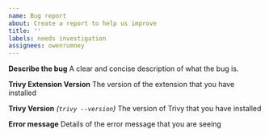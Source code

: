 ```yaml
---
name: Bug report
about: Create a report to help us improve
title: ''
labels: needs investigation
assignees: owenrumney
---
```


**Describe the bug**
A clear and concise description of what the bug is.

**Trivy Extension Version**
The version of the extension that you have installed

**Trivy Version** _(`trivy --version`)_
The version of Trivy that you have installed

**Error message**
Details of the error message that you are seeing
